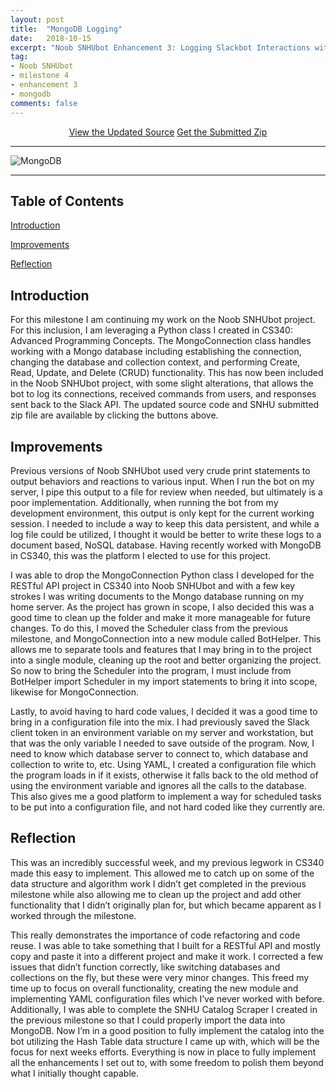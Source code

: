 ```yaml
---
layout: post
title:  "MongoDB Logging"
date:   2018-10-15
excerpt: "Noob SNHUbot Enhancement 3: Logging Slackbot Interactions with MongoDB."
tag:
- Noob SNHUbot
- milestone 4
- enhancement 3
- mongodb
comments: false
---
```


<center><a href="https://github.com/gsfellis/feature-logging" target="_blank" class="btn btn-success">View the Updated Source</a> <a href="{{ site.url }}/assets/submissions/noob_snhubot-feature_logging.zip" class="btn btn-warning">Get the Submitted Zip</a></center>

---

![MongoDB](https://webassets.mongodb.com/_com_assets/cms/MongoDB-Logo-5c3a7405a85675366beb3a5ec4c032348c390b3f142f5e6dddf1d78e2df5cb5c.png)

---

## Table of Contents

[Introduction](#introduction)

[Improvements](#improvements)

[Reflection](#reflection)

## Introduction

For this milestone I am continuing my work on the Noob SNHUbot project.  For this inclusion, I am leveraging a Python class I created in CS340: Advanced Programming Concepts.  The MongoConnection class handles working with a Mongo database including establishing the connection, changing the database and collection context, and performing Create, Read, Update, and Delete (CRUD) functionality.  This has now been included in the Noob SNHUbot project, with some slight alterations, that allows the bot to log its connections, received commands from users, and responses sent back to the Slack API.  The updated source code and SNHU submitted zip file are available by clicking the buttons above.

## Improvements

Previous versions of Noob SNHUbot used very crude print statements to output behaviors and reactions to various input.  When I run the bot on my server, I pipe this output to a file for review when needed, but ultimately is a poor implementation.  Additionally, when running the bot from my development environment, this output is only kept for the current working session.  I needed to include a way to keep this data persistent, and while a log file could be utilized, I thought it would be better to write these logs to a document based, NoSQL database.  Having recently worked with MongoDB in CS340, this was the platform I elected to use for this project.

I was able to drop the MongoConnection Python class I developed for the RESTful API project in CS340 into Noob SNHUbot and with a few key strokes I was writing documents to the Mongo database running on my home server.  As the project has grown in scope, I also decided this was a good time to clean up the folder and make it more manageable for future changes.  To do this, I moved the Scheduler class from the previous milestone, and MongoConnection into a new module called BotHelper.  This allows me to separate tools and features that I may bring in to the project into a single module, cleaning up the root and better organizing the project.  So now to bring the Scheduler into the program, I must include from BotHelper import Scheduler in my import statements to bring it into scope, likewise for MongoConnection.

Lastly, to avoid having to hard code values, I decided it was a good time to bring in a configuration file into the mix.  I had previously saved the Slack client token in an environment variable on my server and workstation, but that was the only variable I needed to save outside of the program.  Now, I need to know which database server to connect to, which database and collection to write to, etc.  Using YAML, I created a configuration file which the program loads in if it exists, otherwise it falls back to the old method of using the environment variable and ignores all the calls to the database.  This also gives me a good platform to implement a way for scheduled tasks to be put into a configuration file, and not hard coded like they currently are.

## Reflection

This was an incredibly successful week, and my previous legwork in CS340 made this easy to implement.  This allowed me to catch up on some of the data structure and algorithm work I didn’t get completed in the previous milestone while also allowing me to clean up the project and add other functionality that I didn’t originally plan for, but which became apparent as I worked through the milestone.

This really demonstrates the importance of code refactoring and code reuse.  I was able to take something that I built for a RESTful API and mostly copy and paste it into a different project and make it work.  I corrected a few issues that didn’t function correctly, like switching databases and collections on the fly, but these were very minor changes.  This freed my time up to focus on overall functionality, creating the new module and implementing YAML configuration files which I’ve never worked with before.  Additionally, I was able to complete the SNHU Catalog Scraper I created in the previous milestone so that I could properly import the data into MongoDB.  Now I’m in a good position to fully implement the catalog into the bot utilizing the Hash Table data structure I came up with, which will be the focus for next weeks efforts.  Everything is now in place to fully implement all the enhancements I set out to, with some freedom to polish them beyond what I initially thought capable.
